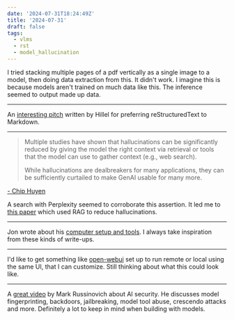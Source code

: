 ```yaml
---
date: '2024-07-31T18:24:49Z'
title: '2024-07-31'
draft: false
tags:
  - vlms
  - rst
  - model_hallucination
---
```


I tried stacking multiple pages of a pdf vertically as a single image to a model, then doing data extraction from this.
It didn't work.
I imagine this is because models aren't trained on much data like this.
The inference seemed to output made up data.

---

An [interesting pitch](https://buttondown.email/hillelwayne/archive/why-i-prefer-rst-to-markdown/) written by Hillel for preferring reStructuredText to Markdown.

---

> Multiple studies have shown that hallucinations can be significantly reduced by giving the model the right context via retrieval or tools that the model can use to gather context (e.g., web search).
>
> While hallucinations are dealbreakers for many applications, they can be sufficiently curtailed to make GenAI usable for many more.

[- Chip Huyen](https://x.com/chipro/status/1806023894878539923)

A search with Perplexity seemed to corroborate this assertion.
It led me to [this paper](https://arxiv.org/abs/2404.08189) which used RAG to reduce hallucinations.

---

Jon wrote about his [computer setup and tools](https://jnsgr.uk/2024/07/how-i-computer-in-2024/).
I always take inspiration from these kinds of write-ups.

---

I'd like to get something like [open-webui](https://docs.openwebui.com/) set up to run remote or local using the same UI, that I can customize.
Still thinking about what this could look like.

---

A [great video](https://www.youtube.com/watch?v=f0MDjS9-dNw) by Mark Russinovich about AI security.
He discusses model fingerprinting, backdoors, jailbreaking, model tool abuse, crescendo attacks and more.
Definitely a lot to keep in mind when building with models.
